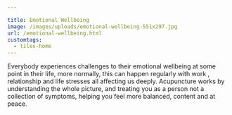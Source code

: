 ```yaml
---

title: Emotional Wellbeing
image: /images/uploads/emotional-wellbeing-551x297.jpg
url: /emotional-wellbeing.html
customtags:
  - tiles-home
---
```

Everybody experiences challenges to their emotional wellbeing at some point in their life, more normally,  this can happen regularly with work , relationship and life stresses all affecting us deeply. Acupuncture works by understanding the whole picture, and treating you as a person not a collection of symptoms, helping you feel more balanced, content and at peace.

